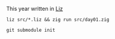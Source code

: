 

This year written in [Liz](https://github.com/dundalek/liz)

```
liz src/*.liz && zig run src/day01.zig
```

```
git submodule init
```
